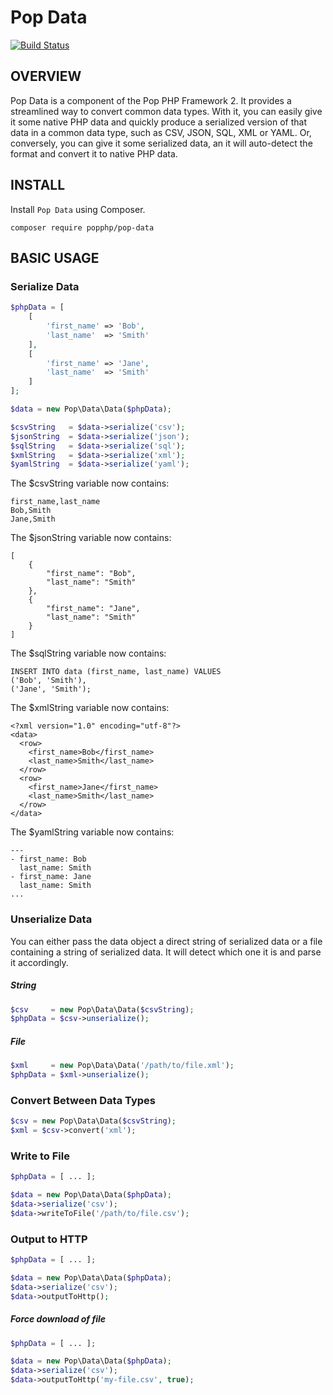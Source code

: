 Pop Data
========

[![Build Status](https://travis-ci.org/popphp/pop-data.svg?branch=master)](https://travis-ci.org/popphp/pop-data)

OVERVIEW
--------
Pop Data is a component of the Pop PHP Framework 2. It provides a streamlined way to convert common data types.
With it, you can easily give it some native PHP data and quickly produce a serialized version of that data in a
common data type, such as CSV, JSON, SQL, XML or YAML. Or, conversely, you can give it some serialized data, an
it will auto-detect the format and convert it to native PHP data.

INSTALL
-------

Install `Pop Data` using Composer.

    composer require popphp/pop-data

BASIC USAGE
-----------

### Serialize Data

```php
$phpData = [
    [
        'first_name' => 'Bob',
        'last_name'  => 'Smith'
    ],
    [
        'first_name' => 'Jane',
        'last_name'  => 'Smith'
    ]
];

$data = new Pop\Data\Data($phpData);

$csvString   = $data->serialize('csv');
$jsonString  = $data->serialize('json');
$sqlString   = $data->serialize('sql');
$xmlString   = $data->serialize('xml');
$yamlString  = $data->serialize('yaml');
```

The $csvString variable now contains:

    first_name,last_name
    Bob,Smith
    Jane,Smith

The $jsonString variable now contains:

    [
        {
            "first_name": "Bob",
            "last_name": "Smith"
        },
        {
            "first_name": "Jane",
            "last_name": "Smith"
        }
    ]

The $sqlString variable now contains:

    INSERT INTO data (first_name, last_name) VALUES
    ('Bob', 'Smith'),
    ('Jane', 'Smith');


The $xmlString variable now contains:

    <?xml version="1.0" encoding="utf-8"?>
    <data>
      <row>
        <first_name>Bob</first_name>
        <last_name>Smith</last_name>
      </row>
      <row>
        <first_name>Jane</first_name>
        <last_name>Smith</last_name>
      </row>
    </data>

The $yamlString variable now contains:

    ---
    - first_name: Bob
      last_name: Smith
    - first_name: Jane
      last_name: Smith
    ...

### Unserialize Data

You can either pass the data object a direct string of serialized data or a file containing a string of
serialized data. It will detect which one it is and parse it accordingly. 

##### String

```php
$csv     = new Pop\Data\Data($csvString);
$phpData = $csv->unserialize();
```

##### File

```php
$xml     = new Pop\Data\Data('/path/to/file.xml');
$phpData = $xml->unserialize();
```

### Convert Between Data Types

```php
$csv = new Pop\Data\Data($csvString);
$xml = $csv->convert('xml');
```

### Write to File

```php
$phpData = [ ... ];

$data = new Pop\Data\Data($phpData);
$data->serialize('csv');
$data->writeToFile('/path/to/file.csv');
```

### Output to HTTP

```php
$phpData = [ ... ];

$data = new Pop\Data\Data($phpData);
$data->serialize('csv');
$data->outputToHttp();
```

##### Force download of file

```php
$phpData = [ ... ];

$data = new Pop\Data\Data($phpData);
$data->serialize('csv');
$data->outputToHttp('my-file.csv', true);
```
